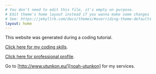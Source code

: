 ```yaml
---
# You don't need to edit this file, it's empty on purpose.
# Edit theme's home layout instead if you wanna make some changes
# See: https://jekyllrb.com/docs/themes/#overriding-theme-defaults
layout: home
---
```


This website was generated during a coding tutorial.

[Click here for my coding skills][noah-code]. 

[Click here for professional profile][noah-prof].

Go to [http://www.utunkon.eu/][noah-utunkon] for my services.


[noah-utunkon]: http://www.utunkon.eu/
[noah-code]: https://www.codecademy.com/noahpierau
[noah-prof]: https://www.linkedin.com/in/noahpierau
